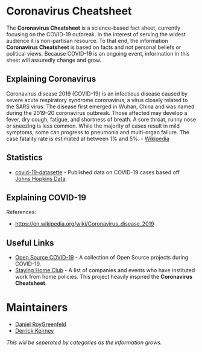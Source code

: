 # Coronavirus Cheatsheet

The **Coronavirus Cheatsheet** is a science-based fact sheet, currently focusing on the COVID-19 outbreak. In the interest of serving the widest audience it is non-partisan resource. To that end, the information **Coronavirus Cheatsheet** is based on facts and not personal beliefs or political views. Because COVID-19 is an ongoing event, information in this sheet will assuredly change and grow.

## Explaining Coronavirus

Coronavirus disease 2019 (COVID-19) is an infectious disease caused by severe acute respiratory syndrome coronavirus, a virus closely related to the SARS virus. The disease first emerged in Wuhan, China and was named during the 2019–20 coronavirus outbreak. Those affected may develop a fever, dry cough, fatigue, and shortness of breath. A sore throat, runny nose or sneezing is less common.  While the majority of cases result in mild symptoms, some can progress to pneumonia and multi-organ failure. The case fatality rate is estimated at between 1% and 5%. - [Wikipedia](https://en.wikipedia.org/wiki/Coronavirus_disease_2019)

## Statistics

- [covid-19-datasette](https://covid-19.datasettes.com/covid/daily_reports) - Published data on COVID-19 cases based off [Johns Hopkins Data](https://github.com/CSSEGISandData/COVID-19).

## Explaining COVID-19

References:

- https://en.wikipedia.org/wiki/Coronavirus_disease_2019

## Useful Links

- [Open Source COVID-19](https://weileizeng.github.io/Open-Source-COVID-19/) - A collection of Open Source projects during COVID-19.
- [Staying Home Club](https://stayinghome.club/) - A list of companies and events who have instituted work from home policies. This project heavily inspired the **Coronavirus Cheatsheet**.

# Maintainers

- [Daniel RoyGreenfeld](https://github.com/pydanny)
- [Derrick Keirney](https://github.com/diek)

_This will be seperated by categories as the information grows._

